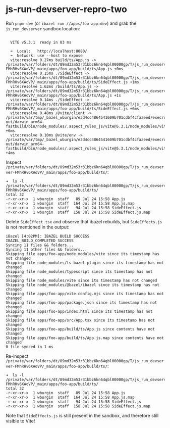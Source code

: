 # js-run-devserver-repro-two

Run `pnpm dev` (or `ibazel run //apps/foo-app:dev`) and grab the `js_run_devserver` sandbox location:

```console

  VITE v5.3.1  ready in 83 ms

  ➜  Local:   http://localhost:8080/
  ➜  Network: use --host to expose
  vite:resolve 0.27ms build/ts/App.js -> /private/var/folders/dt/89md32m53r31bbz6kn64qbl00000gp/T/js_run_devserver-FMhRHv6XAoVP/_main/apps/foo-app/build/ts/App.js +0ms
  vite:resolve 0.15ms ./SideEffect -> /private/var/folders/dt/89md32m53r31bbz6kn64qbl00000gp/T/js_run_devserver-FMhRHv6XAoVP/_main/apps/foo-app/build/ts/SideEffect.js +1ms
  vite:resolve 1.62ms /build/ts/App.js -> /private/var/folders/dt/89md32m53r31bbz6kn64qbl00000gp/T/js_run_devserver-FMhRHv6XAoVP/_main/apps/foo-app/build/ts/App.js +1s
  vite:resolve 0.14ms ./SideEffect -> /private/var/folders/dt/89md32m53r31bbz6kn64qbl00000gp/T/js_run_devserver-FMhRHv6XAoVP/_main/apps/foo-app/build/ts/SideEffect.js +6ms
  vite:resolve 0.48ms /@vite/client -> /private/var/tmp/_bazel_wburgin/e3d4cc4864541609b701cdbf4cfaaeed/execroot/_main/bazel-out/darwin_arm64-fastbuild/bin/node_modules/.aspect_rules_js/vite@5.3.1/node_modules/vite/dist/client/client.mjs +6ms
  vite:resolve 0.10ms @vite/env -> /private/var/tmp/_bazel_wburgin/e3d4cc4864541609b701cdbf4cfaaeed/execroot/_main/bazel-out/darwin_arm64-fastbuild/bin/node_modules/.aspect_rules_js/vite@5.3.1/node_modules/vite/dist/client/env.mjs +4ms
```

Inspect `/private/var/folders/dt/89md32m53r31bbz6kn64qbl00000gp/T/js_run_devserver-FMhRHv6XAoVP/_main/apps/foo-app/build/ts/`:

```console
➜  ls -l /private/var/folders/dt/89md32m53r31bbz6kn64qbl00000gp/T/js_run_devserver-FMhRHv6XAoVP/_main/apps/foo-app/build/ts/
total 32
-r-xr-xr-x  1 wburgin  staff   89 Jul 24 15:58 App.js
-r-xr-xr-x  1 wburgin  staff  164 Jul 24 15:58 App.js.map
-r-xr-xr-x  1 wburgin  staff   94 Jul 24 15:58 SideEffect.js
-r-xr-xr-x  1 wburgin  staff  158 Jul 24 15:58 SideEffect.js.map
```

Delete `SideEffect.tsx` and observe that ibazel rebuilds, but `SideEffects.js` is not mentioned in the output:

```
iBazel [4:02PM]: IBAZEL BUILD SUCCESS
IBAZEL_BUILD_COMPLETED SUCCESS
Syncing 11 files && folders...
Syncing 11 other files && folders...
Skipping file apps/foo-app/node_modules/vite since its timestamp has not changed
Skipping file node_modules/ts-bazel-plugin since its timestamp has not changed
Skipping file node_modules/typescript since its timestamp has not changed
Skipping file node_modules/vite since its timestamp has not changed
Skipping file node_modules/@bazel/ibazel since its timestamp has not changed
Skipping file apps/foo-app/vite.config.mjs since its timestamp has not changed
Skipping file apps/foo-app/package.json since its timestamp has not changed
Skipping file apps/foo-app/index.html since its timestamp has not changed
Skipping file apps/foo-app/src/App.tsx since its timestamp has not changed
Skipping file apps/foo-app/build/ts/App.js since contents have not changed
Skipping file apps/foo-app/build/ts/App.js.map since contents have not changed
0 file synced in 1 ms
```

Re-inspect `/private/var/folders/dt/89md32m53r31bbz6kn64qbl00000gp/T/js_run_devserver-FMhRHv6XAoVP/_main/apps/foo-app/build/ts/`:

```console
➜  ls -l /private/var/folders/dt/89md32m53r31bbz6kn64qbl00000gp/T/js_run_devserver-FMhRHv6XAoVP/_main/apps/foo-app/build/ts/
total 32
-r-xr-xr-x  1 wburgin  staff   89 Jul 24 15:58 App.js
-r-xr-xr-x  1 wburgin  staff  164 Jul 24 15:58 App.js.map
-r-xr-xr-x  1 wburgin  staff   94 Jul 24 15:58 SideEffect.js
-r-xr-xr-x  1 wburgin  staff  158 Jul 24 15:58 SideEffect.js.map
```

Note that `SideEffects.js` is still present in the sandbox, and therefore still visible to Vite!
